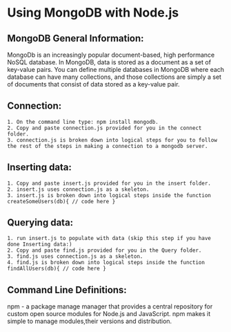 # Using MongoDB with Node.js



MongoDB General Information:
--------------------------------------------------------------------------------
MongoDb is an increasingly popular document-based, high performance NoSQL database.  In MongoDB, data is stored as a document as a set of key-value pairs.  You can define multiple databases in MongoDB where each database can have many collections, and those collections are simply a set of documents that consist of data stored as a key-value pair.



Connection:
--------------------------------------------------------------------------------
	1. On the command line type: npm install mongodb.
	2. Copy and paste connection.js provided for you in the connect folder.
	3. connection.js is broken down into logical steps for you to follow the rest of the steps in making a connection to a mongodb server.



Inserting data:
--------------------------------------------------------------------------------
	1. Copy and paste insert.js provided for you in the insert folder.
	2. insert.js uses connection.js as a skeleton.
	3. insert.js is broken down into logical steps inside the function createSomeUsers(db){ // code here }


Querying data:
--------------------------------------------------------------------------------
	1. run insert.js to populate with data (skip this step if you have done Inserting data:)
	2. Copy and paste find.js provided for you in the Query folder.
	3. find.js uses connection.js as a skeleton.
	4. find.js is broken down into logical steps inside the function findAllUsers(db){ // code here }


Command Line Definitions:
--------------------------------------------------------------------------------
npm - a package manage manager that provides a central repository for custom open source modules for Node.js and JavaScript.  npm makes it simple to manage modules,their versions and distribution.
